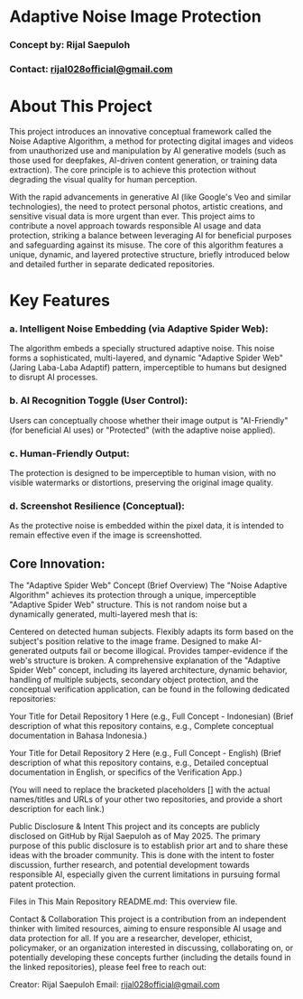 # Adaptive Noise Image Protection

### Concept by: Rijal Saepuloh
### Contact: rijal028official@gmail.com

# About This Project

This project introduces an innovative conceptual framework called the Noise Adaptive Algorithm, a method for protecting digital images and videos from unauthorized use and manipulation by AI generative models (such as those used for deepfakes, AI-driven content generation, or training data extraction). The core principle is to achieve this protection without degrading the visual quality for human perception.

With the rapid advancements in generative AI (like Google's Veo and similar technologies), the need to protect personal photos, artistic creations, and sensitive visual data is more urgent than ever. This project aims to contribute a novel approach towards responsible AI usage and data protection, striking a balance between leveraging AI for beneficial purposes and safeguarding against its misuse. The core of this algorithm features a unique, dynamic, and layered protective structure, briefly introduced below and detailed further in separate dedicated repositories.

# Key Features

### a.  Intelligent Noise Embedding (via Adaptive Spider Web):
The algorithm embeds a specially structured adaptive noise. This noise forms a sophisticated, multi-layered, and dynamic "Adaptive Spider Web" (Jaring Laba-Laba Adaptif) pattern, imperceptible to humans but designed to disrupt AI processes.

### b.  AI Recognition Toggle (User Control):
Users can conceptually choose whether their image output is "AI-Friendly" (for beneficial AI uses) or "Protected" (with the adaptive noise applied).

### c.  Human-Friendly Output:
The protection is designed to be imperceptible to human vision, with no visible watermarks or distortions, preserving the original image quality.

### d.  Screenshot Resilience (Conceptual):
As the protective noise is embedded within the pixel data, it is intended to remain effective even if the image is screenshotted.

## Core Innovation:

The "Adaptive Spider Web" Concept (Brief Overview)
The "Noise Adaptive Algorithm" achieves its protection through a unique, imperceptible "Adaptive Spider Web" structure. This is not random noise but a dynamically generated, multi-layered mesh that is:

Centered on detected human subjects.
Flexibly adapts its form based on the subject's position relative to the image frame.
Designed to make AI-generated outputs fail or become illogical.
Provides tamper-evidence if the web's structure is broken.
A comprehensive explanation of the "Adaptive Spider Web" concept, including its layered architecture, dynamic behavior, handling of multiple subjects, secondary object protection, and the conceptual verification application, can be found in the following dedicated repositories:

Your Title for Detail Repository 1 Here (e.g., Full Concept - Indonesian)
(Brief description of what this repository contains, e.g., Complete conceptual documentation in Bahasa Indonesia.)

Your Title for Detail Repository 2 Here (e.g., Full Concept - English)
(Brief description of what this repository contains, e.g., Detailed conceptual documentation in English, or specifics of the Verification App.)

(You will need to replace the bracketed placeholders [] with the actual names/titles and URLs of your other two repositories, and provide a short description for each link.)

Public Disclosure & Intent
This project and its concepts are publicly disclosed on GitHub by Rijal Saepuloh as of May 2025. The primary purpose of this public disclosure is to establish prior art and to share these ideas with the broader community. This is done with the intent to foster discussion, further research, and potential development towards responsible AI, especially given the current limitations in pursuing formal patent protection.

Files in This Main Repository
README.md: This overview file.

Contact & Collaboration
This project is a contribution from an independent thinker with limited resources, aiming to ensure responsible AI usage and data protection for all. If you are a researcher, developer, ethicist, policymaker, or an organization interested in discussing, collaborating on, or potentially developing these concepts further (including the details found in the linked repositories), please feel free to reach out:

Creator: Rijal Saepuloh
Email: rijal028official@gmail.com

